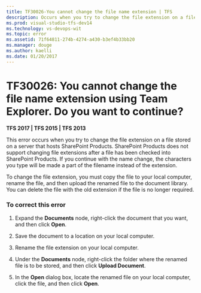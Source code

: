 ```yaml
---
title: TF30026-You cannot change the file name extension | TFS
description: Occurs when you try to change the file extension on a file stored on a server that hosts SharePoint Products.
ms.prod: visual-studio-tfs-dev14
ms.technology: vs-devops-wit
ms.topic: error
ms.assetid: 71f64811-274b-4274-a430-b3ef4b33bb20
ms.manager: douge
ms.author: kaelli
ms.date: 01/20/2017
---
```

# TF30026: You cannot change the file name extension using Team Explorer. Do you want to continue?

**TFS 2017 | TFS 2015 | TFS 2013**

This error occurs when you try to change the file extension on a file stored on a server that hosts SharePoint Products. SharePoint Products does not support changing file extensions after a file has been checked into SharePoint Products. If you continue with the name change, the characters you type will be made a part of the filename instead of the extension.  
  
 To change the file extension, you must copy the file to your local computer, rename the file, and then upload the renamed file to the document library. You can delete the file with the old extension if the file is no longer required.  
  
### To correct this error  
  
1.  Expand the **Documents** node, right-click the document that you want, and then click **Open**.  
  
2.  Save the document to a location on your local computer.  
  
3.  Rename the file extension on your local computer.  
  
4.  Under the **Documents** node, right-click the folder where the renamed file is to be stored, and then click **Upload Document**.  
  
5.  In the **Open** dialog box, locate the renamed file on your local computer, click the file, and then click **Open**.